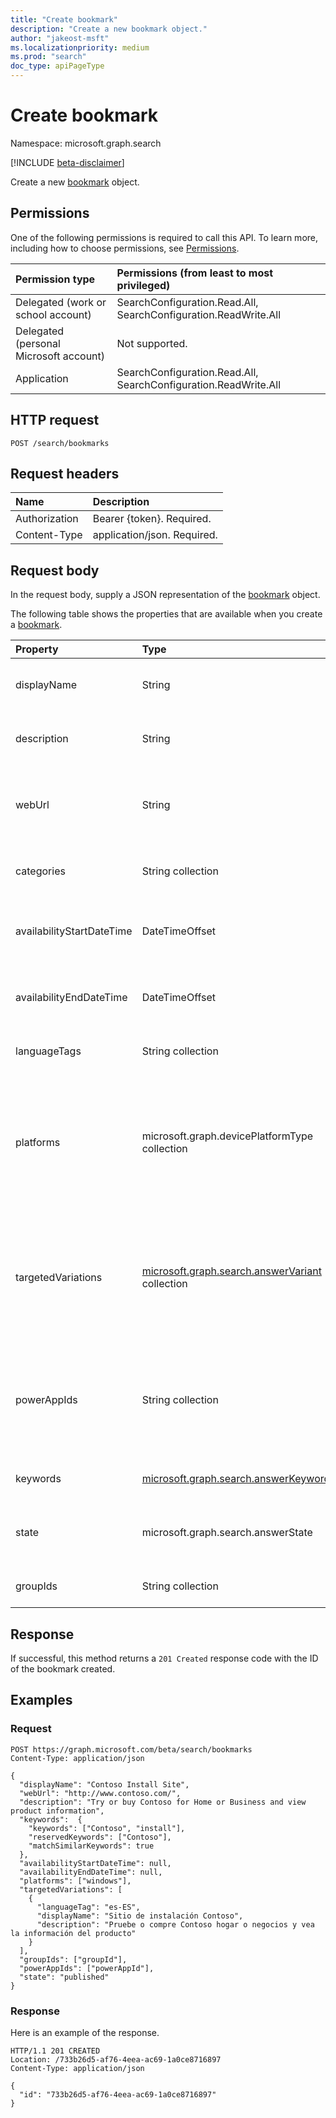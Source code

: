 ```yaml
---
title: "Create bookmark"
description: "Create a new bookmark object."
author: "jakeost-msft"
ms.localizationpriority: medium
ms.prod: "search"
doc_type: apiPageType
---
```


# Create bookmark
Namespace: microsoft.graph.search

[!INCLUDE [beta-disclaimer](../../includes/beta-disclaimer.md)]

Create a new [bookmark](../resources/search-bookmark.md) object.

## Permissions
One of the following permissions is required to call this API. To learn more, including how to choose permissions, see [Permissions](/graph/permissions-reference).

|Permission type|Permissions (from least to most privileged)|
|:---|:---|
|Delegated (work or school account)| SearchConfiguration.Read.All, SearchConfiguration.ReadWrite.All |
|Delegated (personal Microsoft account)| Not supported. |
|Application| SearchConfiguration.Read.All, SearchConfiguration.ReadWrite.All |

## HTTP request

<!-- {
  "blockType": "ignored"
}-->
```http
POST /search/bookmarks
```

## Request headers
|Name|Description|
|:---|:---|
|Authorization|Bearer {token}. Required.|
|Content-Type|application/json. Required.|

## Request body
In the request body, supply a JSON representation of the [bookmark](../resources/search-bookmark.md) object.

The following table shows the properties that are available when you create a [bookmark](../resources/search-bookmark.md).

|Property|Type|Description|
|:---|:---|:---|
|displayName|String|Bookmark name displayed in search results. Inherited from [searchAnswer](../resources/search-searchAnswer.md).|
|description|String|Bookmark description shown on search results page. Inherited from [searchAnswer](../resources/search-searchAnswer.md).|
|webUrl|String|Bookmark URL link. When users click this bookmark in search results, they will go to this URL. Inherited from [searchAnswer](../resources/search-searchAnswer.md).|
|categories|String collection|Categories commonly used to describe this bookmark. For example, IT and HR.|
|availabilityStartDateTime|DateTimeOffset|Timestamp of when the bookmark will start to appear as a search result. Set as `null` for always available.|
|availabilityEndDateTime|DateTimeOffset|Timestamp of when the bookmark will stop to appear as a search result. Set as `null` for always available.|
|languageTags|String collection|List of countries or regions able to view this bookmark.|
|platforms|microsoft.graph.devicePlatformType collection|List of devices and operating systems able to view this bookmark. Possible values are: `unknown`, `android`, `androidForWork`, `ios`, `macOS`, `windowsPhone81`, `windowsPhone81AndLater`, `windows10AndLater`, `androidWorkProfile`, `androidASOP`.|
|targetedVariations|[microsoft.graph.search.answerVariant](../resources/search-answerVariant.md) collection|Variations of a bookmark for different countries or devices. Use when you need to show different content to users based on their device, country/region, or both. The date and group settings will apply to all variations.|
|powerAppIds|String collection|List of Power Apps associated with this bookmark. If users add existing Power Apps to a bookmark, they can complete tasks, such as to enter vacation time or to report expenses on the search results page.|
|keywords|[microsoft.graph.search.answerKeyword](../resources/search-answerKeyword.md)|Keywords that trigger this bookmark to appear in search results.|
|state|microsoft.graph.search.answerState|State of the bookmark. Possible values are: `published`, `draft`, `excluded`, or `unknownFutureValue`.|
|groupIds|String collection|List of security groups able to view this bookmark.|



## Response

If successful, this method returns a `201 Created` response code with the ID of the bookmark created.

## Examples

### Request
<!-- {
  "blockType": "request",
  "name": "create_bookmark_from_bookmarks"
}-->
```http
POST https://graph.microsoft.com/beta/search/bookmarks
Content-Type: application/json

{
  "displayName": "Contoso Install Site",
  "webUrl": "http://www.contoso.com/",
  "description": "Try or buy Contoso for Home or Business and view product information",
  "keywords":  {
    "keywords": ["Contoso", "install"],
    "reservedKeywords": ["Contoso"],
    "matchSimilarKeywords": true
  },
  "availabilityStartDateTime": null,
  "availabilityEndDateTime": null,
  "platforms": ["windows"],
  "targetedVariations": [
    {
      "languageTag": "es-ES",
      "displayName": "Sitio de instalación Contoso",
      "description": "Pruebe o compre Contoso hogar o negocios y vea la información del producto"
    }
  ],
  "groupIds": ["groupId"],
  "powerAppIds": ["powerAppId"],
  "state": "published"
}
```


### Response
Here is an example of the response.
<!-- {
  "blockType": "response",
  "truncated": true,
  "@odata.type": "microsoft.graph.search.bookmark"
}-->
```http
HTTP/1.1 201 CREATED
Location: /733b26d5-af76-4eea-ac69-1a0ce8716897
Content-Type: application/json

{
  "id": "733b26d5-af76-4eea-ac69-1a0ce8716897"
}
```


